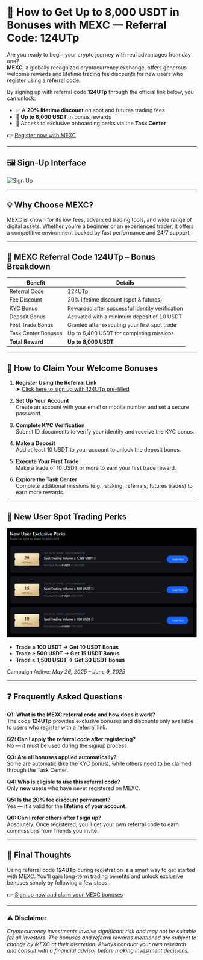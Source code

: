 # 🌟 How to Get Up to 8,000 USDT in Bonuses with MEXC — Referral Code: 124UTp

Are you ready to begin your crypto journey with real advantages from day one?  
**MEXC**, a globally recognized cryptocurrency exchange, offers generous welcome rewards and lifetime trading fee discounts for new users who register using a referral code.

By signing up with referral code **124UTp** through the official link below, you can unlock:

- ✅ A **20% lifetime discount** on spot and futures trading fees  
- 🎁 **Up to 8,000 USDT** in bonus rewards  
- 🔐 Access to exclusive onboarding perks via the **Task Center**

👉 [Register now with MEXC](https://www.mexc.co/acquisition/custom-sign-up?shareCode=mexc-124UTp)

---

## 🖼️ Sign-Up Interface

![Sign Up](assets/signup.PNG)

---

## 💡 Why Choose MEXC?

MEXC is known for its low fees, advanced trading tools, and wide range of digital assets. Whether you're a beginner or an experienced trader, it offers a competitive environment backed by fast performance and 24/7 support.

---

## 🎁 MEXC Referral Code 124UTp – Bonus Breakdown

| Benefit               | Details                                                  |
|-----------------------|----------------------------------------------------------|
| Referral Code         | 124UTp                                                   |
| Fee Discount          | 20% lifetime discount (spot & futures)                   |
| KYC Bonus             | Rewarded after successful identity verification          |
| Deposit Bonus         | Activated with a minimum deposit of 10 USDT              |
| First Trade Bonus     | Granted after executing your first spot trade            |
| Task Center Bonuses   | Up to 6,400 USDT for completing missions                 |
| **Total Reward**      | **Up to 8,000 USDT**                                     |

---

## 🚀 How to Claim Your Welcome Bonuses

1. **Register Using the Referral Link**  
   ➤ [Click here to sign up with 124UTp pre-filled](https://www.mexc.co/acquisition/custom-sign-up?shareCode=mexc-124UTp)

2. **Set Up Your Account**  
   Create an account with your email or mobile number and set a secure password.

3. **Complete KYC Verification**  
   Submit ID documents to verify your identity and receive the KYC bonus.

4. **Make a Deposit**  
   Add at least 10 USDT to your account to unlock the deposit bonus.

5. **Execute Your First Trade**  
   Make a trade of 10 USDT or more to earn your first trade reward.

6. **Explore the Task Center**  
   Complete additional missions (e.g., staking, referrals, futures trades) to earn more rewards.

---

## 🧾 New User Spot Trading Perks

![Bonu](bonuses.PNG)

- **Trade ≥ 100 USDT → Get 10 USDT Bonus**
- **Trade ≥ 500 USDT → Get 15 USDT Bonus**
- **Trade ≥ 1,500 USDT → Get 30 USDT Bonus**

Campaign Active: *May 26, 2025 – June 9, 2025*

---

## ❓ Frequently Asked Questions

**Q1: What is the MEXC referral code and how does it work?**  
The code **124UTp** provides exclusive bonuses and discounts only available to users who register with a referral link.

**Q2: Can I apply the referral code after registering?**  
No — it must be used during the signup process.

**Q3: Are all bonuses applied automatically?**  
Some are automatic (like the KYC bonus), while others need to be claimed through the Task Center.

**Q4: Who is eligible to use this referral code?**  
Only **new users** who have never registered on MEXC.

**Q5: Is the 20% fee discount permanent?**  
Yes — it's valid for the **lifetime of your account**.

**Q6: Can I refer others after I sign up?**  
Absolutely. Once registered, you'll get your own referral code to earn commissions from friends you invite.

---

## 🏁 Final Thoughts

Using referral code **124UTp** during registration is a smart way to get started with MEXC. You'll gain long-term trading benefits and unlock exclusive bonuses simply by following a few steps.

👉 [Sign up now and claim your MEXC bonuses](https://www.mexc.co/acquisition/custom-sign-up?shareCode=mexc-124UTp)

---

### ⚠️ Disclaimer  
*Cryptocurrency investments involve significant risk and may not be suitable for all investors. The bonuses and referral rewards mentioned are subject to change by MEXC at their discretion. Always conduct your own research and consult with a financial advisor before making investment decisions.*
